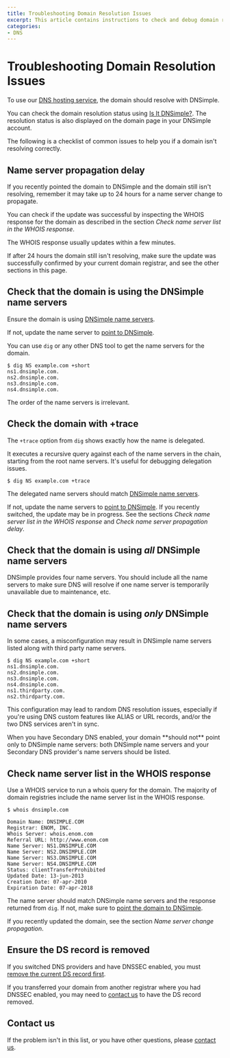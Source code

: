 ```yaml
---
title: Troubleshooting Domain Resolution Issues
excerpt: This article contains instructions to check and debug domain resolution issues.
categories:
- DNS
---
```


# Troubleshooting Domain Resolution Issues

To use our [DNS hosting service](/articles/dns-hosting), the domain should resolve with DNSimple.

You can check the domain resolution status using [Is It DNSimple?](http://isitdnsimple.com/). The resolution status is also displayed on the domain page in your DNSimple account.

The following is a checklist of common issues to help you if a domain isn't resolving correctly. 


## Name server propagation delay

If you recently pointed the domain to DNSimple and the domain still isn't resolving, remember it may take up to 24 hours for a name server change to propagate.

You can check if the update was successful by inspecting the WHOIS response for the domain as described in the section *Check name server list in the WHOIS response*.

The WHOIS response usually updates within a few minutes.

If after 24 hours the domain still isn't resolving, make sure the update was successfully confirmed by your current domain registrar, and see the other sections in this page.


## Check that the domain is using the DNSimple name servers

Ensure the domain is using [DNSimple name servers](/articles/dnsimple-nameservers).

If not, update the name server to [point to DNSimple](/articles/pointing-domain-to-dnsimple).

You can use `dig` or any other DNS tool to get the name servers for the domain.

~~~
$ dig NS example.com +short
ns1.dnsimple.com.
ns2.dnsimple.com.
ns3.dnsimple.com.
ns4.dnsimple.com.
~~~

The order of the name servers is irrelevant.


## Check the domain with +trace

The `+trace` option from `dig` shows exactly how the name is delegated.

It executes a recursive query against each of the name servers in the chain, starting from the root name servers. It's useful for debugging delegation issues.

~~~
$ dig NS example.com +trace
~~~

The delegated name servers should match [DNSimple name servers](/articles/dnsimple-nameservers).

If not, update the name servers to [point to DNSimple](/articles/pointing-domain-to-dnsimple). If you recently switched, the update may be in progress. See the sections *Check name server list in the WHOIS response* and *Check name server propagation delay*.


## Check that the domain is using *all* DNSimple name servers

DNSimple provides four name servers. You should include all the name servers to make sure DNS will resolve if one name server is temporarily unavailable due to maintenance, etc. 


## Check that the domain is using *only* DNSimple name servers

In some cases, a misconfiguration may result in DNSimple name servers listed along with third party name servers.

~~~
$ dig NS example.com +short
ns1.dnsimple.com.
ns2.dnsimple.com.
ns3.dnsimple.com.
ns4.dnsimple.com.
ns1.thirdparty.com.
ns2.thirdparty.com.
~~~

This configuration may lead to random DNS resolution issues, especially if you're using DNS custom features like ALIAS or URL records, and/or the two DNS services aren't in sync.

<note>
When you have Secondary DNS enabled, your domain **should not** point only to DNSimple name servers: both DNSimple name servers and your Secondary DNS provider's name servers should be listed.
</note>


## Check name server list in the WHOIS response

Use a WHOIS service to run a whois query for the domain. The majority of domain registries include the name server list in the WHOIS response.

~~~
$ whois dnsimple.com

Domain Name: DNSIMPLE.COM
Registrar: ENOM, INC.
Whois Server: whois.enom.com
Referral URL: http://www.enom.com
Name Server: NS1.DNSIMPLE.COM
Name Server: NS2.DNSIMPLE.COM
Name Server: NS3.DNSIMPLE.COM
Name Server: NS4.DNSIMPLE.COM
Status: clientTransferProhibited
Updated Date: 13-jun-2013
Creation Date: 07-apr-2010
Expiration Date: 07-apr-2018
~~~

The name server should match DNSimple name servers and the response returned from `dig`. If not, make sure to [point the domain to DNSimple](/articles/pointing-domain-to-dnsimple).

If you recently updated the domain, see the section *Name server change propagation*.

## Ensure the DS record is removed

If you switched DNS providers and have DNSSEC enabled, you must [remove the current DS record first](/articles/ds-records-changing-dns).

If you transferred your domain from another registrar where you had DNSSEC enabled, you may need to [contact us](https://dnsimple.com/contact) to have the DS record removed.

## Contact us

If the problem isn't in this list, or you have other questions, please [contact us](https://dnsimple.com/contact).
